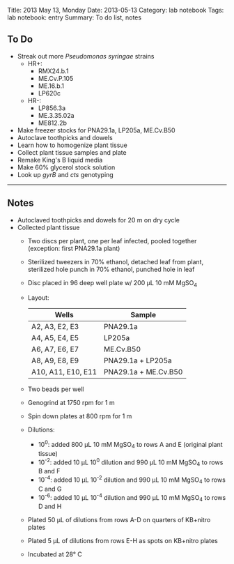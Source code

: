 Title: 2013 May 13, Monday
Date: 2013-05-13
Category: lab notebook
Tags: lab notebook: entry
Summary: To do list, notes

## To Do ##

- Streak out more _Pseudomonas syringae_ strains
    - HR+:
        - RMX24.b.1
        - ME.Cv.P.105
        - ME.16.b.1
        - LP620c
    - HR-:
        - LP856.3a
        - ME.3.35.02a
        - ME812.2b
- Make freezer stocks for PNA29.1a, LP205a, ME.Cv.B50
- Autoclave toothpicks and dowels 
- Learn how to homogenize plant tissue
- Collect plant tissue samples and plate
- Remake King's B liquid media
- Make 60% glycerol stock solution
- Look up _gyrB_ and _cts_ genotyping

***

## Notes ##

- Autoclaved toothpicks and dowels for 20 m on dry cycle
- Collected plant tissue
    - Two discs per plant, one per leaf infected, pooled together (exception:
      first PNA29.1a plant)
    - Sterilized tweezers in 70% ethanol, detached leaf from plant, sterilized
      hole punch in 70% ethanol, punched hole in leaf
    - Disc placed in 96 deep well plate w/ 200 &micro;L 10 mM MgSO<sub>4</sub>
    - Layout:

      Wells              |Sample 
      -------------------|---------------
      A2, A3, E2, E3     |PNA29.1a
      A4, A5, E4, E5     |LP205a
      A6, A7, E6, E7     |ME.Cv.B50
      A8, A9, E8, E9     |PNA29.1a + LP205a
      A10, A11, E10, E11 |PNA29.1a + ME.Cv.B50

    - Two beads per well
    - Genogrind at 1750 rpm for 1 m
    - Spin down plates at 800 rpm for 1 m
    - Dilutions:
        - 10<sup>0</sup>: added 800 &micro;L 10 mM MgSO<sub>4</sub> to rows
          A and E (original plant tissue)
        - 10<sup>-2</sup>: added 10 &micro;L 10<sup>0</sup> dilution 
          and 990 &micro;L 10 mM MgSO<sub>4</sub> to rows B and F
        - 10<sup>-4</sup>: added 10 &micro;L 10<sup>-2</sup> dilution 
          and 990 &micro;L 10 mM MgSO<sub>4</sub> to rows C and G
        - 10<sup>-6</sup>: added 10 &micro;L 10<sup>-4</sup> dilution 
          and 990 &micro;L 10 mM MgSO<sub>4</sub> to rows D and H
    - Plated 50 &micro;L of dilutions from rows A-D on quarters of KB+nitro 
      plates
    - Plated 5 &micro;L of dilutions from rows E-H as spots on KB+nitro plates
    - Incubated at 28&deg; C
